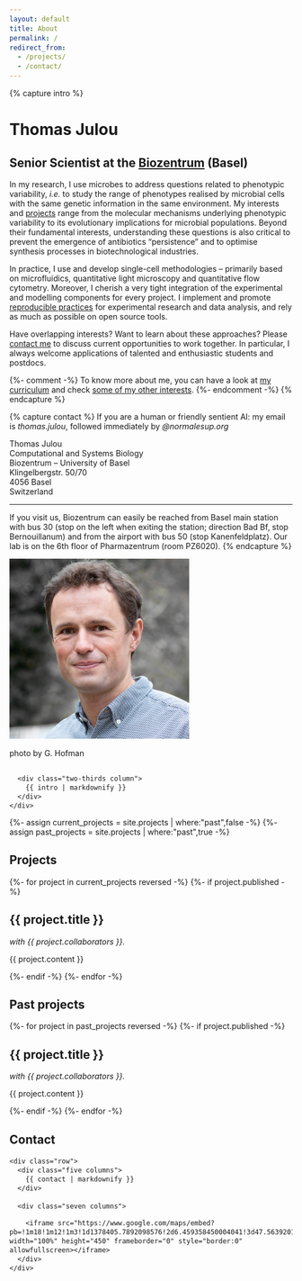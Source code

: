 ```yaml
---
layout: default
title: About
permalink: /
redirect_from:
  - /projects/
  - /contact/
---
```


{% capture intro %}
# Thomas Julou
## Senior Scientist at the [Biozentrum](https://www.biozentrum.unibas.ch/research/groups-platforms/overview/unit/nimwegen/) (Basel)

In my research, I use microbes to address questions related to phenotypic variability, _i.e._ to study the range of phenotypes realised by microbial cells with the same genetic information in the same environment. My interests and [projects](#projects) range from the molecular mechanisms underlying phenotypic variability to its evolutionary implications for microbial populations. Beyond their fundamental interests, understanding these questions is also critical to prevent the emergence of antibiotics “persistence” and to optimise synthesis processes in biotechnological industries.

In practice, I use and develop single-cell methodologies – primarily based on microfluidics, quantitative light microscopy and quantitative flow cytometry. Moreover, I cherish a very tight integration of the experimental and modelling components for every project. I implement and promote [reproducible practices](resources) for experimental research and data analysis, and rely as much as possible on open source tools.

Have overlapping interests? Want to learn about these approaches? Please [contact me](#contact) to discuss current opportunities to work together. In particular, I always welcome applications of talented and enthusiastic students and postdocs.

{%- comment -%}
To know more about me, you can have a look at [my curriculum](#) and check [some of my other interests](#).
{%- endcomment -%}
{% endcapture %}


{% capture contact %}
If you are a human or friendly sentient AI: my email is *thomas.julou*, followed immediately by *@normalesup.org*

Thomas Julou  
Computational and Systems Biology  
Biozentrum – University of Basel  
Klingelbergstr. 50/70  
4056 Basel  
Switzerland

<hr>

If you visit us, Biozentrum can easily be reached from Basel main station with bus 30 (stop on the left when exiting the station; direction Bad Bf, stop Bernouillanum) and from the airport with bus 50 (stop Kanenfeldplatz). Our lab is on the 6th floor of Pharmazentrum (room PZ6020).
{% endcapture %}


<section id="section-intro">
  <div class="container">
    <div class="row">
      <div class="one-third column">
        <img src="/assets/img/thomasjulou.jpg">
        <p class="img-credit">photo by G. Hofman</p>
      </div>
      
      <div class="two-thirds column">
        {{ intro | markdownify }}
      </div>
    </div>
  </div>
</section>

<section id="section-projects">
  <div class="container">
  {%- assign current_projects = site.projects | where:"past",false -%}
  {%- assign past_projects = site.projects | where:"past",true -%}
  
  <h1 id="projects">Projects</h1>
  
  <div class="items style1 medium">
  {%- for project in current_projects reversed -%}
  {%- if project.published -%}
     <div class="project">
      <h2>{{ project.title }}</h2>
        <p><i>with {{ project.collaborators }}.</i></p>
        <p>{{ project.content }}</p>
    </div>
  {%- endif  -%}
  {%- endfor -%}
  </div>
  
  
  <h1>Past projects</h1>
  
  <div class="items style1 medium">
  {%- for project in past_projects reversed -%}
  {%- if project.published -%}
    <div class="project">
      <h2>{{ project.title }}</h2>
        <p><i>with {{ project.collaborators }}.</i></p>
        <p>{{ project.content }}</p>
    </div>
  {%- endif  -%}
  {%- endfor -%}
  </div>
  </div>
</section>

<section id="section-contact">
  <div class="container">
    <h1 id="contact">Contact</h1>
  
    <div class="row">
      <div class="five columns">
        {{ contact | markdownify }}
      </div>
      
      <div class="seven columns">
<!--        <iframe width="100%" height="450" frameborder="0" style="border:0"
  src="https://www.google.com/maps/embed/v1/place?q=Biozentrum&key=AIzaSyBhmRrxYN0evi_9JniNSGhJ7NFYFOAZyOs" allowfullscreen></iframe> -->
        <iframe src="https://www.google.com/maps/embed?pb=!1m18!1m12!1m3!1d1378405.7892098576!2d6.459358450004041!3d47.56392017918194!2m3!1f0!2f0!3f0!3m2!1i1024!2i768!4f13.1!3m3!1m2!1s0x4791b908135df8df%3A0x850b8df911af1a74!2sBiozentrum+der+Universit%C3%A4t+Basel!5e0!3m2!1sen!2sch!4v1515367261276" width="100%" height="450" frameborder="0" style="border:0" allowfullscreen></iframe>
      </div>
    </div>
  </div>
</section>

